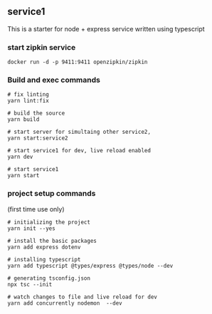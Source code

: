 ## service1

This is a starter for node + express service written using typescript

### start zipkin service
```
docker run -d -p 9411:9411 openzipkin/zipkin
```

### Build and exec commands
```
# fix linting
yarn lint:fix

# build the source
yarn build

# start server for simultaing other service2,
yarn start:service2

# start service1 for dev, live reload enabled
yarn dev

# start service1
yarn start
```

### project setup commands 
(first time use only)
```
# initializing the project 
yarn init --yes

# install the basic packages
yarn add express dotenv

# installing typescript
yarn add typescript @types/express @types/node --dev

# generating tsconfig.json
npx tsc --init

# watch changes to file and live reload for dev
yarn add concurrently nodemon  --dev
```
